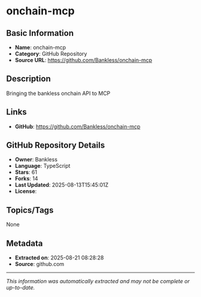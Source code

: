 # onchain-mcp

## Basic Information
- **Name**: onchain-mcp
- **Category**: GitHub Repository
- **Source URL**: https://github.com/Bankless/onchain-mcp

## Description
Bringing the bankless onchain API to MCP

## Links
- **GitHub**: https://github.com/Bankless/onchain-mcp

## GitHub Repository Details
- **Owner**: Bankless
- **Language**: TypeScript
- **Stars**: 61
- **Forks**: 14
- **Last Updated**: 2025-08-13T15:45:01Z
- **License**: 

## Topics/Tags
None

## Metadata
- **Extracted on**: 2025-08-21 08:28:28
- **Source**: github.com

---
*This information was automatically extracted and may not be complete or up-to-date.*

